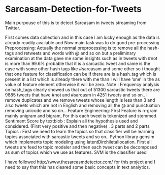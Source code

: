 # Sarcasam-Detection-for-Tweets
Main purpouse of this is to detect Sarcasam in tweets streaming from Twitter.

First comes data collection and in this case I am lucky enough as the data is already readily available and Now main task was to do good pre-processing
Preprocessing: Actually the normal preprocessing is to remove all the hash-tags and retweets and words with @ and so on but a preliminary examination at the data gave me some insights such as in tweets with #not is more than 99.6% probable that it is a sarcastic tweet and same is the case with some other hash tags like #sarcasam and some other so i thought that one feature for classification can be if there are is a hash_tag which is present in a list which is already there with me than I will have ‘one’ in the as value of feature element otherwise it will be zero. Note : Frequency analysis on hash_tags clearly showed us that out of 51300 sarcastic tweets there are 9885 tweets that have #not and #sarcasm in 4251 tweets and so on..
I remove duplicates and we remove tweets whose length is less than 3 and also tweets which are not in English and removing all the @ and punctuation removing unicode and so on...
Feature Engineering:
First Feature is n-gram mainly unigram and bigram, For this each tweet is tokenized and stemmed.
Sentiment Score by textblob : Explain all the hypothesis used and considered. (First very positive and then negative) . 3 parts and 2 parts
Topics : First we need to learn the topics so that classifier will be learning topics associated with sarcastic tweets and so on..
Python library gensim which implements topic modeling using latentDirchiletallocation. First all tweets are feed to topic modeler and then each tweet can be decomposed as sum of topics which we use as features.
SVM is the classifier used 

I have followed http://www.thesarcasmdetector.com/ for this project and I need to say that this has cleared some basic concepts in text analytics.
